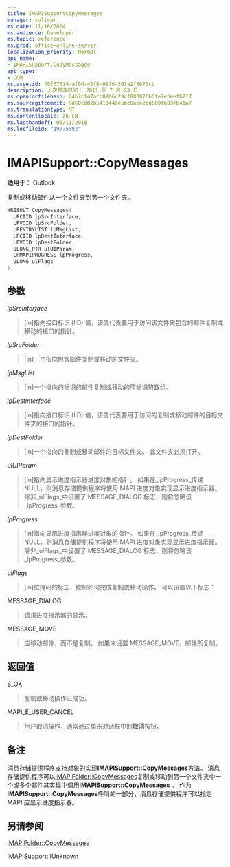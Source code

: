 ```yaml
---
title: IMAPISupportCopyMessages
manager: soliver
ms.date: 11/16/2014
ms.audience: Developer
ms.topic: reference
ms.prod: office-online-server
localization_priority: Normal
api_name:
- IMAPISupport.CopyMessages
api_type:
- COM
ms.assetid: 70f67614-af0d-43f6-99f6-391a2f5673cb
description: 上次修改时间： 2011 年 7 月 23 日
ms.openlocfilehash: 64b2c147acb02b6c29cf080076b6fe2e3eefb717
ms.sourcegitcommit: 9d60cd82b5413446e5bc8ace2cd689f683fb41a7
ms.translationtype: MT
ms.contentlocale: zh-CN
ms.lasthandoff: 06/11/2018
ms.locfileid: "19775592"
---
```

# <a name="imapisupportcopymessages"></a>IMAPISupport::CopyMessages

  
  
**适用于**： Outlook 
  
复制或移动邮件从一个文件夹到另一个文件夹。
  
```cpp
HRESULT CopyMessages(
  LPCIID lpSrcInterface,
  LPVOID lpSrcFolder,
  LPENTRYLIST lpMsgList,
  LPCIID lpDestInterface,
  LPVOID lpDestFolder,
  ULONG_PTR ulUIParam,
  LPMAPIPROGRESS lpProgress,
  ULONG ulFlags
);
```

## <a name="parameters"></a>参数

 _lpSrcInterface_
  
> [in]指向接口标识 (IID) 值，该值代表要用于访问该文件夹包含的邮件复制或移动的接口的指针。
    
 _lpSrcFolder_
  
> [in]一个指向包含邮件复制或移动的文件夹。
    
 _lpMsgList_
  
> [in]一个指向的标识的邮件复制或移动的项标识符数组。 
    
 _lpDestInterface_
  
> [in]指向接口标识 (IID) 值，该值代表要用于访问的复制或移动邮件的目标文件夹的接口的指针。
    
 _lpDestFolder_
  
> [in]一个指向的复制或移动邮件的目标文件夹。 此文件夹必须打开。
    
 _ulUIParam_
  
> [in]指向显示进度指示器进度对象的指针。 如果在_lpProgress_传递 NULL，则消息存储提供程序将使用 MAPI 进度对象实现显示进度指示器。 除非_ulFlags_中设置了 MESSAGE_DIALOG 标志，则将忽略该_lpProgress_参数。
    
 _lpProgress_
  
> [in]指向显示进度指示器进度对象的指针。 如果在_lpProgress_传递 NULL，则消息存储提供程序将使用 MAPI 进度对象实现显示进度指示器。 除非_ulFlags_中设置了 MESSAGE_DIALOG 标志，则将忽略该_lpProgress_参数。
    
 _ulFlags_
  
> [in]位掩码的标志，控制如何完成复制或移动操作。 可以设置以下标志：
    
MESSAGE_DIALOG 
  
> 请求进度指示器的显示。
    
MESSAGE_MOVE 
  
> 应移动邮件，而不是复制。 如果未设置 MESSAGE_MOVE，邮件所复制。
    
## <a name="return-value"></a>返回值

S_OK 
  
> 复制或移动操作已成功。
    
MAPI_E_USER_CANCEL 
  
> 用户取消操作，通常通过单击对话框中的**取消**按钮。 
    
## <a name="remarks"></a>备注

消息存储提供程序支持对象的实现**IMAPISupport::CopyMessages**方法。 消息存储提供程序可以[IMAPIFolder::CopyMessages](imapifolder-copymessages.md)复制或移动到另一个文件夹中一个或多个邮件其实现中调用**IMAPISupport::CopyMessages** 。 作为**IMAPISupport::CopyMessages**呼叫的一部分，消息存储提供程序可以指定 MAPI 应显示进度指示器。 
  
## <a name="see-also"></a>另请参阅



[IMAPIFolder::CopyMessages](imapifolder-copymessages.md)
  
[IMAPISupport: IUnknown](imapisupportiunknown.md)

